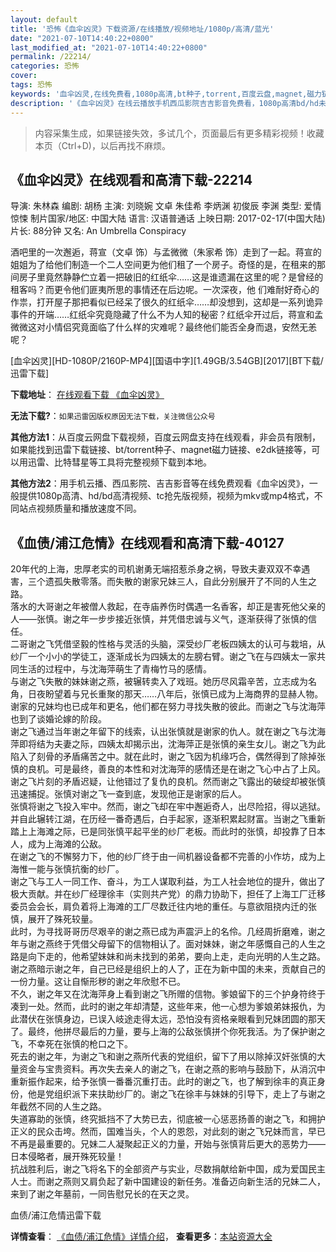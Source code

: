 ```yaml
---
layout: default
title: '恐怖《血伞凶灵》下载资源/在线播放/视频地址/1080p/高清/蓝光'
date: "2021-07-10T14:40:22+0800"
last_modified_at: "2021-07-10T14:40:22+0800"
permalink: /22214/
categories: 恐怖
cover:
tags: 恐怖
keywords: '血伞凶灵,在线免费看,1080p高清,bt种子,torrent,百度云盘,magnet,磁力链,迅雷下载资源'
description: '《血伞凶灵》在线云播放手机西瓜影院吉吉影音免费看，1080p高清bd/hd未删减完整版和tc抢先枪版，mkv/mp4格式，附带bt/torrent种子、magnet/磁力链、百度云盘、网盘资源迅雷下载链接'
---
```


>内容采集生成，如果链接失效，多试几个，页面最后有更多精彩视频！收藏本页（Ctrl+D)，以后再找不麻烦。


## 《血伞凶灵》在线观看和高清下载-22214

导演: 朱林森 编剧: 胡杨 主演: 刘晓婉 文卓 朱佳希 李炳渊 初俊辰 李渊 类型: 爱情 惊悚 制片国家/地区: 中国大陆 语言: 汉语普通话 上映日期: 2017-02-17(中国大陆) 片长: 88分钟 又名: An Umbrella Conspiracy

酒吧里的一次邂逅，蒋宣（文卓 饰）与孟微微（朱家希 饰）走到了一起。蒋宣的姐姐为了给他们制造一个二人空间更为他们租了一个房子。奇怪的是，在租来的那间房子里竟然静静伫立着一把破旧的红纸伞……这是谁遗漏在这里的呢？是曾经的租客吗？而更令他们匪夷所思的事情还在后边呢。一次深夜，他 们难耐好奇心的作祟，打开屋子那把看似已经呆了很久的红纸伞……却没想到，这却是一系列诡异事件的开端……红纸伞究竟隐藏了什么不为人知的秘密？红纸伞开过后，蒋宣和孟微微这对小情侣究竟面临了什么样的灾难呢？最终他们能否全身而退，安然无恙呢？


[血伞凶灵][HD-1080P/2160P-MP4][国语中字][1.49GB/3.54GB][2017][BT下载/迅雷下载]

**下载地址**： [在线观看下载 《血伞凶灵》](https://www.btdx8.com/torrent/an_umbrella_conspiracy_2017.html) 


**无法下载?**：`如果迅雷因版权原因无法下载，关注微信公众号 `

**其他方法1**：从百度云网盘下载视频，百度云网盘支持在线观看，非会员有限制，如果能找到迅雷下载链接、bt/torrent种子、magnet磁力链接、e2dk链接等，可以用迅雷、比特彗星等工具将完整视频下载到本地。

**其他方法2**：用手机云播、西瓜影院、吉吉影音等在线免费观看《血伞凶灵》，一般提供1080p高清、hd/bd高清视频、tc抢先版视频，视频为mkv或mp4格式，不同站点视频质量和播放速度不同。


## 《血债/浦江危情》在线观看和高清下载-40127

20年代的上海，忠厚老实的司机谢勇无端招惹杀身之祸，导致夫妻双双不幸遇害，三个遗孤失散零落。而失散的谢家兄妹三人，自此分别展开了不同的人生之路。<br />落水的大哥谢之年被僧人救起，在寺庙养伤时偶遇一名香客，却正是害死他父亲的人——张慎。谢之年一步步接近张慎，并凭借忠诚与义气，逐渐获得了张慎的信任。<br />二哥谢之飞凭借坚毅的性格与灵活的头脑，深受纱厂老板四姨太的认可与栽培，从纱厂一个小小的学徒工，逐渐成长为四姨太的左膀右臂。谢之飞在与四姨太一家共同生活的过程中，与沈海萍萌生了青梅竹马的感情。<br />与谢之飞失散的妹妹谢之燕，被辗转卖入了戏班。她历尽风霜辛苦，立志成为名角，日夜盼望着与兄长重聚的那天……八年后，张慎已成为上海商界的显赫人物。谢家的兄妹均也已成年和更名，他们都在努力寻找失散的彼此。而谢之飞与沈海萍也到了谈婚论嫁的阶段。<br />谢之飞通过当年谢之年留下的线索，认出张慎就是谢家的仇人。就在谢之飞与沈海萍即将结为夫妻之际，四姨太却揭示出，沈海萍正是张慎的亲生女儿。谢之飞为此陷入了刻骨的矛盾痛苦之中。就在此时，谢之飞因为机缘巧合，偶然得到了除掉张慎的良机。可是最终，善良的本性和对沈海萍的感情还是在谢之飞心中占了上风。谢之飞片刻的矛盾迟疑，让他错过了复仇的良机。然而谢之飞露出的破绽却被张慎迅速捕捉。张慎对谢之飞一查到底，发现他正是谢家的后人。<br />张慎将谢之飞投入牢中。然而，谢之飞却在牢中邂逅奇人，出尽险招，得以逃狱。并自此辗转江湖，在历经一番奇遇后，白手起家，逐渐积累起财富。当谢之飞重新踏上上海滩之际，已是同张慎平起平坐的纱厂老板。而此时的张慎，却投靠了日本人，成为上海滩的公敌。<br />在谢之飞的不懈努力下，他的纱厂终于由一间机器设备都不完善的小作坊，成为上海惟一能与张慎抗衡的纱厂。<br />谢之飞与工人一同工作、奋斗，为工人谋取利益，为工人社会地位的提升，做出了极大贡献。并在纱厂经理徐丰（实则共产党）的鼎力协助下，担任了上海工厂迁移委员会会长，肩负着将上海滩的工厂尽数迁往内地的重任。与意欲阻挠内迁的张慎，展开了殊死较量。<br />此时，为寻找哥哥历尽艰辛的谢之燕已成为声震沪上的名伶。几经周折磨难，谢之年与谢之燕终于凭借父母留下的信物相认了。面对妹妹，谢之年感慨自己的人生之路是向下走的，他希望妹妹和尚未找到的弟弟，要向上走，走向光明的人生之路。谢之燕暗示谢之年，自己已经是组织上的人了，正在为新中国的未来，贡献自己的一份力量。这让自惭形秽的谢之年欣慰不已。<br />不久，谢之年又在沈海萍身上看到谢之飞所赠的信物。爹娘留下的三个护身符终于凑到一处。然而，此时的谢之年却清楚，这些年来，他一心想为爹娘弟妹报仇，为此潜伏在张慎身边，已误入岐途走得太远，恐怕没有资格亲眼看到兄妹团圆的那天了。最终，他拼尽最后的力量，要与上海的公敌张慎拼个你死我活。为了保护谢之飞，不幸死在张慎的枪口之下。<br />死去的谢之年，为谢之飞和谢之燕所代表的党组织，留下了用以除掉汉奸张慎的大量资金与宝贵资料。再次失去亲人的谢之飞，在谢之燕的影响与鼓励下，从消沉中重新振作起来，给予张慎一番番沉重打击。此时的谢之飞，也了解到徐丰的真正身份，他是党组织派下来扶助纱厂的。谢之飞在徐丰与妹妹的引导下，走上了与谢之年截然不同的人生之路。<br />失道寡助的张慎，终究抵挡不了大势已去，彻底被一心惩恶扬善的谢之飞，和拥护正义的民众击垮。然而，国难当头，个人的恩怨，对此刻的谢之飞兄妹而言，早已不再是最重要的。兄妹二人凝聚起正义的力量，开始与张慎背后更大的恶势力——日本侵略者，展开殊死较量！<br />抗战胜利后，谢之飞将名下的全部资产与实业，尽数捐献给新中国，成为爱国民主人士。而谢之燕则又肩负起了新中国建设的新任务。准备迈向新生活的兄妹二人，来到了谢之年墓前，一同告慰兄长的在天之灵。</p>


血债/浦江危情迅雷下载

**详情查看**： [《血债/浦江危情》详情介绍](/movie/40127/)， **查看更多**：[本站资源大全](/movie/t/all/)

